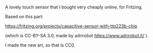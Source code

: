 A lovely touch sensor that I bought very cheaply online, for Fritzing.

Based on this part:

https://fritzing.org/projects/capacitive-sensor-with-ttp223b-chip

(which is CC-BY-SA 3.0, made by adrirobot https://www.adrirobot.it/ ).

I made the new art, so that is CC0.
